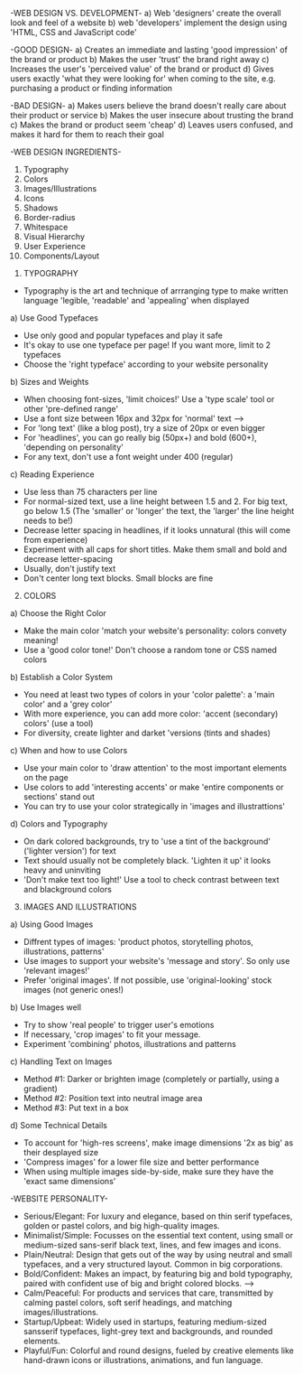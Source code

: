 -WEB DESIGN VS. DEVELOPMENT-
a) Web 'designers' create the overall look and feel of a website
b) web 'developers' implement the design using 'HTML, CSS and JavaScript code'

-GOOD DESIGN-
a) Creates an immediate and lasting 'good impression' of the brand or product
b) Makes the user 'trust' the brand right away
c) Increases the user's 'perceived value' of the brand or product
d) Gives users exactly 'what they were looking for' when coming to the site, e.g. purchasing a product or finding information

-BAD DESIGN-
a) Makes users believe the brand doesn't really care about their product or service
b) Makes the user insecure about trusting the brand
c) Makes the brand or product seem 'cheap'
d) Leaves users confused, and makes it hard for them to reach their goal

-WEB DESIGN INGREDIENTS-

1. Typography
2. Colors
3. Images/Illustrations
4. Icons
5. Shadows
6. Border-radius
7. Whitespace
8. Visual Hierarchy
9. User Experience
10. Components/Layout

<!--  -->

1. TYPOGRAPHY

- Typography is the art and technique of arrranging type to make written language 'legible, 'readable' and 'appealing' when displayed

a) Use Good Typefaces

- Use only good and popular typefaces and play it safe
- It's okay to use one typeface per page! If you want more, limit to 2 typefaces
- Choose the 'right typeface' according to your website personality

b) Sizes and Weights

- When choosing font-sizes, 'limit choices!' Use a 'type scale' tool or other 'pre-defined range'
- Use a font size between 16px and 32px for 'normal' text -->
- For 'long text' (like a blog post), try a size of 20px or even bigger
- For 'headlines', you can go really big (50px+) and bold (600+), 'depending on personality'
- For any text, don't use a font weight under 400 (regular)

c) Reading Experience

- Use less than 75 characters per line
- For normal-sized text, use a line height between 1.5 and 2. For big text, go below 1.5 (The 'smaller' or 'longer' the text, the 'larger' the line height needs to be!)
- Decrease letter spacing in headlines, if it looks unnatural (this will come from experience)
- Experiment with all caps for short titles. Make them small and bold and decrease letter-spacing
- Usually, don't justify text
- Don't center long text blocks. Small blocks are fine

<!--  -->

2. COLORS

a) Choose the Right Color

- Make the main color 'match your website's personality: colors convety meaning!
- Use a 'good color tone!' Don't choose a random tone or CSS named colors

b) Establish a Color System

- You need at least two types of colors in your 'color palette': a 'main color' and a 'grey color'
- With more experience, you can add more color: 'accent (secondary) colors' (use a tool)
- For diversity, create lighter and darket 'versions (tints and shades)

c) When and how to use Colors

- Use your main color to 'draw attention' to the most important elements on the page
- Use colors to add 'interesting accents' or make 'entire components or sections' stand out
- You can try to use your color strategically in 'images and illustrattions'

d) Colors and Typography

- On dark colored backgrounds, try to 'use a tint of the background' ('lighter version') for text
- Text should usually not be completely black. 'Lighten it up' it looks heavy and uninviting
- 'Don't make text too light!' Use a tool to check contrast between text and blackground colors

<!--  -->

3. IMAGES AND ILLUSTRATIONS

a) Using Good Images

- Diffrent types of images: 'product photos, storytelling photos, illustrations, patterns'
- Use images to support your website's 'message and story'. So only use 'relevant images!'
- Prefer 'original images'. If not possible, use 'original-looking' stock images (not generic ones!)

b) Use Images well

- Try to show 'real people' to trigger user's emotions
- If necessary, 'crop images' to fit your message.
- Experiment 'combining' photos, illustrations and patterns

c) Handling Text on Images

- Method #1: Darker or brighten image (completely or partially, using a gradient)
- Method #2: Position text into neutral image area
- Method #3: Put text in a box

d) Some Technical Details

- To account for 'high-res screens', make image dimensions '2x as big' as their desplayed size
- 'Compress images' for a lower file size and better performance
- When using multiple images side-by-side, make sure they have the 'exact same dimensions'

<!--  -->

-WEBSITE PERSONALITY-

- Serious/Elegant: For luxury and elegance, based on thin serif typefaces, golden or pastel colors, and big high-quality images.
- Minimalist/Simple: Focusses on the essential text content, using small or medium-sized sans-serif black text, lines, and few images and icons.
- Plain/Neutral: Design that gets out of the way by using neutral and small typefaces, and a very structured layout. Common in big corporations.
- Bold/Confident: Makes an impact, by featuring big and bold typography, paired with confident use of big and bright colored blocks. -->
- Calm/Peaceful: For products and services that care, transmitted by calming pastel colors, soft serif headings, and matching images/illustrations.
- Startup/Upbeat: Widely used in startups, featuring medium-sized sansserif typefaces, light-grey text and backgrounds, and rounded elements.
- Playful/Fun: Colorful and round designs, fueled by creative elements like hand-drawn icons or illustrations, animations, and fun language.
